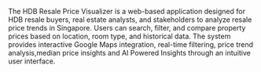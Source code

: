 The HDB Resale Price Visualizer is a web-based application designed for HDB resale buyers, real estate analysts, and stakeholders to analyze resale price trends in Singapore. Users can search, filter, and compare property prices based on location, room type, and historical data. The system provides interactive Google Maps integration, real-time filtering, price trend analysis,median price insights and AI Powered Insights through an intuitive user interface.



